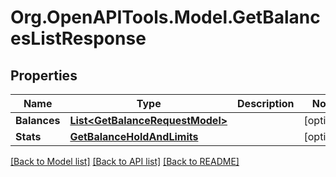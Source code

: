 # Org.OpenAPITools.Model.GetBalancesListResponse
## Properties

Name | Type | Description | Notes
------------ | ------------- | ------------- | -------------
**Balances** | [**List&lt;GetBalanceRequestModel&gt;**](GetBalanceRequestModel.md) |  | [optional] 
**Stats** | [**GetBalanceHoldAndLimits**](GetBalanceHoldAndLimits.md) |  | [optional] 

[[Back to Model list]](../README.md#documentation-for-models) [[Back to API list]](../README.md#documentation-for-api-endpoints) [[Back to README]](../README.md)

